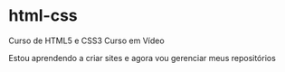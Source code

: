 # html-css
Curso de HTML5 e CSS3 Curso em Vídeo

Estou aprendendo a criar sites e agora vou gerenciar meus repositórios
